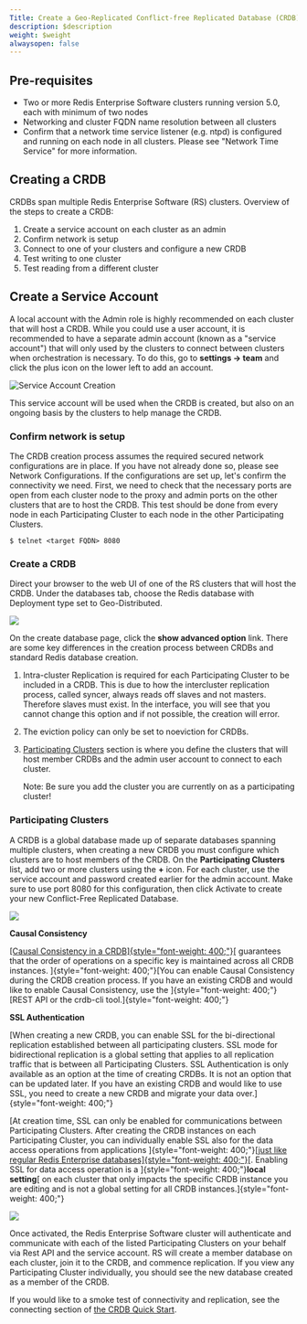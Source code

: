 ```yaml
---
Title: Create a Geo-Replicated Conflict-free Replicated Database (CRDB)
description: $description
weight: $weight
alwaysopen: false
---
```

Pre-requisites
--------------

-   Two or more Redis Enterprise Software clusters running version 5.0,
    each with minimum of two nodes
-   Networking and cluster FQDN name resolution between all clusters
-   Confirm that a network time service listener (e.g. ntpd) is
    configured and running on each node in all clusters. Please see
    "Network Time Service" for more information.

Creating a CRDB
---------------

CRDBs span multiple Redis Enterprise Software (RS) clusters. Overview of
the steps to create a CRDB:

1.  Create a service account on each cluster as an admin
2.  Confirm network is setup
3.  Connect to one of your clusters and configure a new CRDB
4.  Test writing to one cluster
5.  Test reading from a different cluster

Create a Service Account
------------------------

A local account with the Admin role is highly recommended on each
cluster that will host a CRDB. While you could use a user account, it is
recommended to have a separate admin account (known as a "service
account") that will only used by the clusters to connect between
clusters when orchestration is necessary. To do this, go to **settings
-\> team** and click the plus icon on the lower left to add an account.

![Service Account
Creation](/images/rs/image8.png?width=1000&height=490)

This service account will be used when the CRDB is created, but also on
an ongoing basis by the clusters to help manage the CRDB.

### Confirm network is setup

The CRDB creation process assumes the required secured network
configurations are in place. If you have not already done so, please see
Network Configurations. If the configurations are set up, let's confirm
the connectivity we need. First, we need to check that the necessary
ports are open from each cluster node to the proxy and admin ports on
the other clusters that are to host the CRDB. This test should be done
from every node in each Participating Cluster to each node in the other
Participating Clusters.

``` {style="border: 2px solid #ddd; background-color: #333; color: #fff; padding: 10px; -webkit-font-smoothing: auto;"}
$ telnet <target FQDN> 8080
```

### Create a CRDB

Direct your browser to the web UI of one of the RS clusters that will
host the CRDB. Under the databases tab, choose the Redis database with
Deployment type set to Geo-Distributed.

![](/images/rs/new_geo-distrbuted.png?width=600&height=608)

On the create database page, click the **show advanced option** link.
There are some key differences in the creation process between CRDBs and
standard Redis database creation.

1.  Intra-cluster Replication is required for each Participating Cluster
    to be included in a CRDB. This is due to how the intercluster
    replication process, called syncer, always reads off slaves and not
    masters. Therefore slaves must exist. In the interface, you will see
    that you cannot change this option and if not possible, the creation
    will error.
2.  The eviction policy can only be set to noeviction for CRDBs.
3.  [Participating Clusters](#part-clusters) section is where you define
    the clusters that will host member CRDBs and the admin user account
    to connect to each cluster.

    Note: Be sure you add the cluster you are currently on as a
    participating cluster!

### Participating Clusters

A CRDB is a global database made up of separate databases spanning
multiple clusters, when creating a new CRDB you must configure which
clusters are to host members of the CRDB. On the **Participating
Clusters** list, add two or more clusters using the **+** icon. For each
cluster, use the service account and password created earlier for the
admin account. Make sure to use port 8080 for this configuration, then
click Activate to create your new Conflict-Free Replicated Database.

![](https://lh6.googleusercontent.com/BpQBxYWXeuTuPCqL0TQKRRJaQlr8jLIMoNnScsD2s0wRzDkTc9kgWwngjQ6PnJff_hF1Ca98aZkJTJzU5Sk5rCJwZmR2egkImQCJyMm9E9WfJDrtlzHUJQFAi05lx395EEOZvi3D)

**Causal Consistency**

[[Causal Consistency in a
CRDB]{style="font-weight: 400;"}](https://redislabs.com/redis-enterprise-documentation/administering/database-operations/causal-consistency-crdb/)[ guarantees
that the order of operations on a specific key is maintained across all
CRDB instances. ]{style="font-weight: 400;"}[You can enable Causal
Consistency during the CRDB creation process. If you have an existing
CRDB and would like to enable Causal Consistency, use the
]{style="font-weight: 400;"}[REST API or the crdb-cli
tool.]{style="font-weight: 400;"}

**SSL Authentication**

[When creating a new CRDB, you can enable SSL for the bi-directional
replication established between all participating clusters. SSL mode for
bidirectional replication is a global setting that applies to all
replication traffic that is between all Participating Clusters. SSL
Authentication is only available as an option at the time of creating
CRDBs. It is not an option that can be updated later. If you have an
existing CRDB and would like to use SSL, you need to create a new CRDB
and migrate your data over.]{style="font-weight: 400;"}

[At creation time, SSL can only be enabled for communications between
Participating Clusters. After creating the CRDB instances on each
Participating Cluster, you can individually enable SSL also for the data
access operations from applications ]{style="font-weight: 400;"}[[just
like regular Redis Enterprise
databases]{style="font-weight: 400;"}](https://redislabs.com/redis-enterprise-documentation/administering/security/client-connections/)[.
Enabling SSL for data access operation is a
]{style="font-weight: 400;"}**local setting**[ on each cluster that only
impacts the specific CRDB instance you are editing and is not a global
setting for all CRDB instances.]{style="font-weight: 400;"}

![](https://lh3.googleusercontent.com/qi-Bj63e_Oh642cg5T_fHiN6GLWHBqeBJN-y87-OqNrAH6h_Y6xYgKV7tr1jiPA33clXQlAlAMjetwCFm4Pg_CFEP1Qi7IvPKyF56QnVXBa7e8j0Mx3GzXL4hE_U1I1sN6xkNdNk)

Once activated, the Redis Enterprise Software cluster will authenticate
and communicate with each of the listed Participating Clusters on your
behalf via Rest API and the service account. RS will create a member
database on each cluster, join it to the CRDB, and commence replication.
If you view any Participating Cluster individually, you should see the
new database created as a member of the CRDB.

If you would like to a smoke test of connectivity and replication, see
the connecting section of [the CRDB Quick
Start](https://redislabs.com/redis-enterprise-documentation/getting-started/creating-database/crdbs/#test-connectivity).
